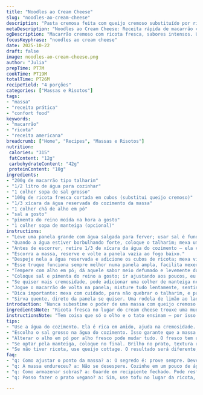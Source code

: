 ```yaml
---
title: "Noodles ao Cream Cheese"
slug: "noodles-ao-cream-cheese"
description: "Pasta cremosa feita com queijo cremoso substituído por ricota fresca, cozida em água salgada até o ponto certo. A água do cozimento ajuda a textura do molho, que leva toque de alho em pó e tempero ajustado a gosto. Receita simples, rápida, textura rica, prática para quem curte pratos confortáveis e versáteis. Dá para fazer em 20 minutos e rende porções generosas para 4 pessoas."
metaDescription: "Noodles ao Cream Cheese: Receita rápida de macarrão cremoso com ricota, perfeita para confortar em qualquer dia."
ogDescription: "Macarrão cremoso com ricota fresca, sabores intensos. Uma refeição aconchegante que vai agradar a todos."
focusKeyphrase: "noodles ao cream cheese"
date: 2025-10-22
draft: false
image: noodles-ao-cream-cheese.png
author: "Julia"
prepTime: PT7M
cookTime: PT19M
totalTime: PT26M
recipeYield: "4 porções"
categories: ["Massas e Risotos"]
tags:
- "massa"
- "receita prática"
- "confort food"
keywords:
- "macarrão"
- "ricota"
- "receita americana"
breadcrumb: ["Home", "Recipes", "Massas e Risotos"]
nutrition: 
 calories: "315"
 fatContent: "12g"
 carbohydrateContent: "42g"
 proteinContent: "10g"
ingredients:
- "200g de macarrão tipo talharim"
- "1/2 litro de água para cozinhar"
- "1 colher sopa de sal grosso"
- "100g de ricota fresca cortada em cubos (substitui queijo cremoso)"
- "1/3 xícara da água reservada do cozimento da massa"
- "1 colher chá de alho em pó"
- "sal a gosto"
- "pimenta do reino moída na hora a gosto"
- "1 colher sopa de manteiga (opcional)"
instructions:
- "Leve uma panela grande com água salgada para ferver; usar sal é fundamental para realçar o sabor da massa."
- "Quando a água estiver borbulhando forte, coloque o talharim; mexa um pouco para não grudar, fique de olho na textura, que deve estar al dente – firme, mas não duro."
- "Antes de escorrer, retire 1/3 de xícara da água do cozimento – ela carrega amido que ajuda a amalgamar o molho e evita que o prato fique seco."
- "Escorra a massa, reserve e volte a panela vazia ao fogo baixo."
- "Despeje nela a água reservada e adicione os cubos de ricota; mexa vigorosamente para derreter os pedaços, a textura deve ficar cremosa, mas com um toque granuloso delicioso da ricota."
- "Esse truque funciona sempre melhor numa panela ampla, facilita mexer e evitar grumos."
- "Tempere com alho em pó; dá aquele sabor meio defumado e levemente doce, que realça, mas não embaraça o paladar."
- "Coloque sal e pimenta do reino a gosto; ir ajustando aos poucos, eu prefiro provar e corrigir para não exagerar."
- "Se quiser mais cremosidade, pode adicionar uma colher de manteiga nessa etapa; funda numa textura brilhante, atarraxando o molho nos fios."
- "Jogue o macarrão de volta na panela; misture tudo lentamente, sentindo a consistência perfeita – a massa deve ficar levemente envolvida, não afogada em calda."
- "Dica importante: mexa com cuidado, para não quebrar o talharim, e para espalhar o molho uniformemente."
- "Sirva quente, direto da panela se quiser. Uma rodela de limão ao lado não faz mal pra dar uma acidificada, corta a gordura quando cansar do cremoso."
introduction: "Nunca subestime o poder de uma massa com queijo cremoso. Troquei o cream cheese por ricota, porque a textura granulada me parece mais interessante e menos enjoativa – menos gordurosa também. Aprendi que guardar um pouco da água do cozimento não é frescura; é uma velha técnica para acertar no molho e evitar patinar na secura. Essa receita tem cara de preguiçoso, mas o resultado chacoalha qualquer rotina qualquer dia da semana; é cozinha de verdade, com prática e aroma que invade a casa e chama atenção no ato. Cozinhei, mexi, provei. Ajuste sabores é alma do negócio. Macarrão tem que ser comido quente e tratado com respeito."
ingredientsNote: "Ricota fresca no lugar do cream cheese trouxe uma mudança na textura que vale a pena experimentar. Se quiser o clássico mais liso, manteiga e creme de leite podem entrar para atingir cremosidade profunda – mas cuidado com excesso de gordura. Sal sempre antes de começar a cozinhar a massa para garantir sabor no interior, e a água do cozimento é ouro puro para o molho, use com sabedoria. Alho em pó é um curinga fácil, fresco também pode ir, mas muda o perfil do molho. Pimenta do reino moída na hora é um pulo básico para finalização, evita aquele gosto velho do tempero já moído há semanas. Se tá na mão, parmesão ralado leva tudo para outro nível."
instructionsNote: "Tem coisa que só o olho e o tato ensinam – por isso sempre volto para a panela para sentir com os dedos a textura de cada fase. A massa não pode ficar mole demais, porque o molho vai envolver e amolecer mais ainda; o ponto certo é aquele que estoura na boca, mas não te deixa comendo massinha pegajosa. Misturar a ricota na água quente e mexer até desmanchar parcialmente é um passo fundamental para que o molho não fique com pedaços grandes demais. Mexa sempre em fogo baixo, para evitar que o queijo fique seco, endureça ou se separe do líquido. Por fim, acertar temperos no fim, com paciência e pequenos ajustes. Finalizar com manteiga é opcional, mas sempre ajuda no brilho do prato e sensação na boca."
tips:
- "Use a água do cozimento. Ela é rica em amido, ajuda na cremosidade. Não deixe escapar essa dica. Reserve sempre antes de escorrer a massa, vital."
- "Escolha o sal grosso na água do cozimento. Isso garante que a massa tenha sabor. Não economize, sem sal a massa fica sem graça. Apenas uma colher já faz diferença."
- "Alterar o alho em pó por alho fresco pode mudar tudo. O fresco tem um aroma mais intenso, mas cuidado, doce demais. Prove e ajuste conforme o gosto."
- "Se optar pela manteiga, coloque no final. Brilho no prato, textura rica. Mas cuidado com o excesso de gordura. Não é todo dia que dá pra exagerar, né?"
- "Se não tiver ricota, use queijo cottage. O resultado será diferente, mas funciona. Textura mais suave, menos encorpada. Use a criatividade no que tem à mão."
faq:
- "q: Como ajustar o ponto da massa? a: O segredo é: prove sempre. Deve estar al dente, não mole. Fique de olho na textura, tempo é importante."
- "q: A massa endureceu? a: Não se desespere. Cozinhe em um pouco de água quente, mas com calma. Nunca cozinhe demais na água; tempere com manteiga para ajudar."
- "q: Como armazenar sobras? a: Guarde em recipiente fechado. Pode resfriar e usar depois. Mas não espere muito, evite que a massa grude, calor é amiga."
- "q: Posso fazer o prato vegano? a: Sim, use tofu no lugar da ricota, fica delicioso. Creme de castanha de caju é uma opção ótima. Transforme, adapte, não tenha medo."

---
```

